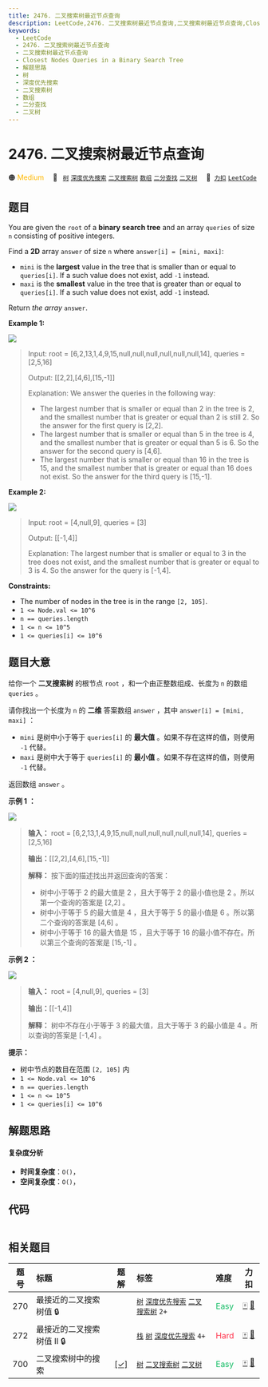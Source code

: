 ```yaml
---
title: 2476. 二叉搜索树最近节点查询
description: LeetCode,2476. 二叉搜索树最近节点查询,二叉搜索树最近节点查询,Closest Nodes Queries in a Binary Search Tree,解题思路,树,深度优先搜索,二叉搜索树,数组,二分查找,二叉树
keywords:
  - LeetCode
  - 2476. 二叉搜索树最近节点查询
  - 二叉搜索树最近节点查询
  - Closest Nodes Queries in a Binary Search Tree
  - 解题思路
  - 树
  - 深度优先搜索
  - 二叉搜索树
  - 数组
  - 二分查找
  - 二叉树
---
```


# 2476. 二叉搜索树最近节点查询

🟠 <font color=#ffb800>Medium</font>&emsp; 🔖&ensp; [`树`](/tag/tree.md) [`深度优先搜索`](/tag/depth-first-search.md) [`二叉搜索树`](/tag/binary-search-tree.md) [`数组`](/tag/array.md) [`二分查找`](/tag/binary-search.md) [`二叉树`](/tag/binary-tree.md)&emsp; 🔗&ensp;[`力扣`](https://leetcode.cn/problems/closest-nodes-queries-in-a-binary-search-tree) [`LeetCode`](https://leetcode.com/problems/closest-nodes-queries-in-a-binary-search-tree)

## 题目

You are given the `root` of a **binary search tree** and an array `queries` of
size `n` consisting of positive integers.

Find a **2D** array `answer` of size `n` where `answer[i] = [mini, maxi]`:

  * `mini` is the **largest** value in the tree that is smaller than or equal to `queries[i]`. If a such value does not exist, add `-1` instead.
  * `maxi` is the **smallest** value in the tree that is greater than or equal to `queries[i]`. If a such value does not exist, add `-1` instead.

Return _the array_ `answer`.



**Example 1:**

![](https://assets.leetcode.com/uploads/2022/09/28/bstreeedrawioo.png)

> Input: root = [6,2,13,1,4,9,15,null,null,null,null,null,null,14], queries = [2,5,16]
> 
> Output: [[2,2],[4,6],[15,-1]]
> 
> Explanation: We answer the queries in the following way:
> - The largest number that is smaller or equal than 2 in the tree is 2, and the smallest number that is greater or equal than 2 is still 2. So the answer for the first query is [2,2].
> - The largest number that is smaller or equal than 5 in the tree is 4, and the smallest number that is greater or equal than 5 is 6. So the answer for the second query is [4,6].
> - The largest number that is smaller or equal than 16 in the tree is 15, and the smallest number that is greater or equal than 16 does not exist. So the answer for the third query is [15,-1].

**Example 2:**

![](https://assets.leetcode.com/uploads/2022/09/28/bstttreee.png)

> Input: root = [4,null,9], queries = [3]
> 
> Output: [[-1,4]]
> 
> Explanation: The largest number that is smaller or equal to 3 in the tree does not exist, and the smallest number that is greater or equal to 3 is 4. So the answer for the query is [-1,4].

**Constraints:**

  * The number of nodes in the tree is in the range `[2, 105]`.
  * `1 <= Node.val <= 10^6`
  * `n == queries.length`
  * `1 <= n <= 10^5`
  * `1 <= queries[i] <= 10^6`


## 题目大意

给你一个 **二叉搜索树** 的根节点 `root` ，和一个由正整数组成、长度为 `n` 的数组 `queries` 。

请你找出一个长度为 `n` 的 **二维** 答案数组 `answer` ，其中 `answer[i] = [mini, maxi]` ：

  * `mini` 是树中小于等于 `queries[i]` 的 **最大值** 。如果不存在这样的值，则使用 `-1` 代替。
  * `maxi` 是树中大于等于 `queries[i]` 的 **最小值** 。如果不存在这样的值，则使用 `-1` 代替。

返回数组 `answer` 。



**示例 1 ：**

![](https://assets.leetcode.com/uploads/2022/09/28/bstreeedrawioo.png)

> 
> 
> 
> 
> 
> **输入：** root = [6,2,13,1,4,9,15,null,null,null,null,null,null,14], queries = [2,5,16]
> 
> **输出：**[[2,2],[4,6],[15,-1]]
> 
> **解释：** 按下面的描述找出并返回查询的答案：
> - 树中小于等于 2 的最大值是 2 ，且大于等于 2 的最小值也是 2 。所以第一个查询的答案是 [2,2] 。
> - 树中小于等于 5 的最大值是 4 ，且大于等于 5 的最小值是 6 。所以第二个查询的答案是 [4,6] 。
> - 树中小于等于 16 的最大值是 15 ，且大于等于 16 的最小值不存在。所以第三个查询的答案是 [15,-1] 。
> 
> 

**示例 2 ：**

![](https://assets.leetcode.com/uploads/2022/09/28/bstttreee.png)

> 
> 
> 
> 
> 
> **输入：** root = [4,null,9], queries = [3]
> 
> **输出：**[[-1,4]]
> 
> **解释：** 树中不存在小于等于 3 的最大值，且大于等于 3 的最小值是 4 。所以查询的答案是 [-1,4] 。
> 
> 



**提示：**

  * 树中节点的数目在范围 `[2, 105]` 内
  * `1 <= Node.val <= 10^6`
  * `n == queries.length`
  * `1 <= n <= 10^5`
  * `1 <= queries[i] <= 10^6`


## 解题思路

#### 复杂度分析

- **时间复杂度**：`O()`，
- **空间复杂度**：`O()`，

## 代码

```javascript

```

## 相关题目

<!-- prettier-ignore -->
| 题号 | 标题 | 题解 | 标签 | 难度 | 力扣 |
| :------: | :------ | :------: | :------ | :------ | :------: |
| 270 | 最接近的二叉搜索树值 🔒 |  |  [`树`](/tag/tree.md) [`深度优先搜索`](/tag/depth-first-search.md) [`二叉搜索树`](/tag/binary-search-tree.md) `2+` | <font color=#15bd66>Easy</font> | [🀄️](https://leetcode.cn/problems/closest-binary-search-tree-value) [🔗](https://leetcode.com/problems/closest-binary-search-tree-value) |
| 272 | 最接近的二叉搜索树值 II 🔒 |  |  [`栈`](/tag/stack.md) [`树`](/tag/tree.md) [`深度优先搜索`](/tag/depth-first-search.md) `4+` | <font color=#ff334b>Hard</font> | [🀄️](https://leetcode.cn/problems/closest-binary-search-tree-value-ii) [🔗](https://leetcode.com/problems/closest-binary-search-tree-value-ii) |
| 700 | 二叉搜索树中的搜索 | [[✓]](/problem/0700.md) |  [`树`](/tag/tree.md) [`二叉搜索树`](/tag/binary-search-tree.md) [`二叉树`](/tag/binary-tree.md) | <font color=#15bd66>Easy</font> | [🀄️](https://leetcode.cn/problems/search-in-a-binary-search-tree) [🔗](https://leetcode.com/problems/search-in-a-binary-search-tree) |